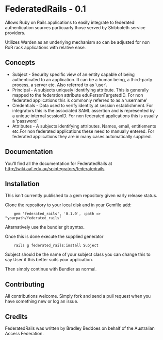 # FederatedRails - 0.1

Allows Ruby on Rails applications to easily integrate to federated authentication sources particuarly those served by Shibboleth service providers.

Utilizes Warden as an underlying mechanism so can be adjusted for non RoR rack applications with relative ease.

Concepts
--------
* Subject - Security specific view of an entity capable of being authenticated to an application. It can be a human being, a third-party process, a server etc. Also referred to as ‘user’.
* Principal - A subjects uniquely identifying attribute. This is generally mapped to the federation attribute eduPersonTargetedID. For non federated applications this is commonly referred to as a ‘username’
* Credentials - Data used to verify identity at session establishment. For integrators this is the associated SAML assertion and is represented by a unique internal sessionID. For non federated applications this is usually a ‘password’
* Attributes - A subjects identifying attributes. Names, email, entitlements etc.For non federated applications these need to manually entered. For federated applications they are in many cases automatically supplied.

Documentation
-------------
You'll find all the documentation for FederatedRails at http://wiki.aaf.edu.au/spintegrators/federatedrails

Installation
------------
This isn't currently published to a gem repository given early release status.

Clone the repository to your local disk and in your Gemfile add:

		gem 'federated_rails', '0.1.0', :path => "yourpath/federated_rails"

Alternatively use the bundler git syntax. 

Once this is done execute the supplied generator

		rails g federated_rails:install Subject

Subject should be the name of your subject class you can change this to say User if this better suits your application.

Then simply continue with Bundler as normal.

Contributing
------------
All contributions welcome. Simply fork and send a pull request when you have something new or log an issue.

Credits
-------
FederatedRails was written by Bradley Beddoes on behalf of the Australian Access Federation.